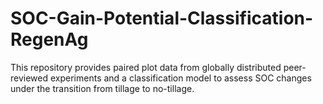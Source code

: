# SOC-Gain-Potential-Classification-RegenAg
This repository provides paired plot data from globally distributed peer-reviewed experiments and a classification model to assess SOC changes under the transition from tillage to no-tillage.
